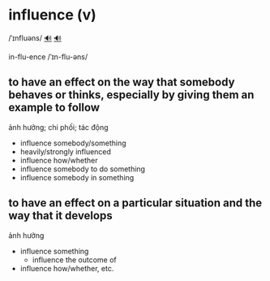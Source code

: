 # influence (v)

/ˈɪnfluəns/ [🔊](https://www.oxfordlearnersdictionaries.com/media/english/uk_pron/i/inf/influ/influence__gb_1.mp3) [🔊](https://www.oxfordlearnersdictionaries.com/media/english/us_pron/i/inf/influ/influence__us_1.mp3)

in-flu-ence /ˈɪn-flu-əns/

## to have an effect on the way that somebody behaves or thinks, especially by giving them an example to follow

ảnh hưởng; chi phối; tác động 

- influence somebody/something
- heavily/strongly influenced
- influence how/whether
- influence somebody to do something
- influence somebody in something

## to have an effect on a particular situation and the way that it develops

ảnh hưởng

- influence something
  - influence the outcome of
- influence how/whether, etc.